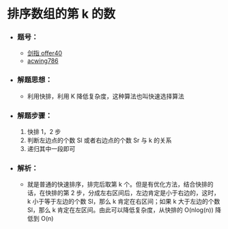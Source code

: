 # 排序数组的第 k 的数

- ### 题号：

  - [剑指 offer40](https://leetcode-cn.com/problems/zui-xiao-de-kge-shu-lcof/)
  - [acwing786](https://www.acwing.com/activity/content/problem/content/820/)

- ### 解题思想：

  - 利用快排，利用 K 降低复杂度，这种算法也叫快速选择算法

- ### 解题步骤：

  1. 快排 1，2 步
  2. 判断左边点的个数 Sl 或者右边点的个数 Sr 与 k 的关系
  3. 递归其中一段即可

- ### 解析：

  - 就是普通的快速排序，排完后取第 k 个。但是有优化方法，结合快排的话，在快排的第 2 步，分成左右区间后，左边肯定是小于右边的，这时，k 小于等于左边的个数 Sl，那么 k 肯定在右区间；如果 k 大于左边的个数 Sl，那么 k 肯定在左区间。由此可以降低复杂度，从快排的 O(nlog(n)) 降低到 O(n)
